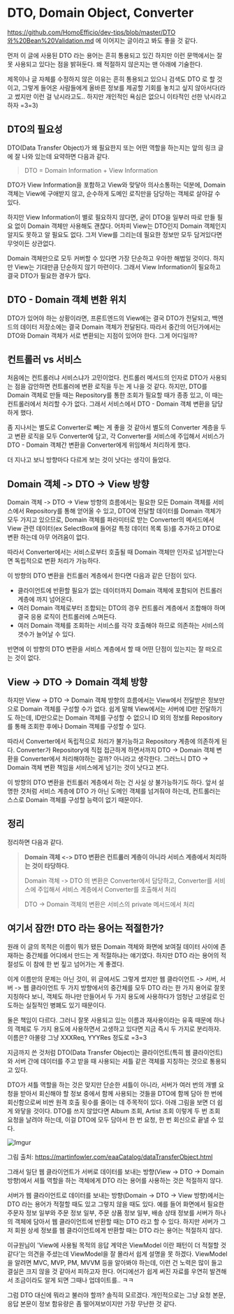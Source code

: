 # DTO, Domain Object, Converter

https://github.com/HomoEfficio/dev-tips/blob/master/DTO와%20Bean%20Validation.md 에 이어지는 글이라고 봐도 좋을 것 같다.

먼저 이 글에 사용된 DTO 라는 용어는 흔히 통용되고 있긴 하지만 이런 문맥에서는 잘못 사용되고 있다는 점을 밝혀둔다. 왜 적절하지 않은지는 맨 아래에 기술한다.

제목이나 글 자체를 수정하지 않은 이유는 흔히 통용되고 있으니 검색도 DTO 로 할 것이고, 그렇게 들어온 사람들에게 올바른 정보를 제공할 기회를 놓치고 싶지 않아서다(라고 썼지만 이런 걸 낚시라고도.. 하지만 개인적인 욕심은 없으니 이타적인 선한 낚시라고 하자 =3=3)


## DTO의 필요성

DTO(Data Transfer Object)가 왜 필요한지 또는 어떤 역할을 하는지는 앞의 링크 글에 잘 나와 있는데 요약하면 다음과 같다.

>DTO = Domain Information + View Information

DTO가 View Information을 포함하고 View와 맞닿아 의사소통하는 덕분에, Domain 객체는 View에 구애받지 않고, 순수하게 도메인 로직만을 담당하는 객체로 살아갈 수 있다.

하지만 View Information이 별로 필요하지 않다면, 굳이 DTO을 일부러 따로 만들 필요 없이 Domain 객체만 사용해도 괜찮다. 어차피 View는 DTO인지 Domain 객체인지 알지도 못하고 알 필요도 없다. 그저 View를 그리는데 필요한 정보만 모두 담겨있다면 무엇이든 상관없다.

Domain 객체만으로 모두 커버할 수 있다면 가장 단순하고 우아한 해법일 것이다. 하지만 View는 기대만큼 단순하지 않기 마련이다. 그래서 View Information이 필요하고 결국 DTO가 필요한 경우가 많다.


## DTO - Domain 객체 변환 위치

DTO가 있어야 하는 상황이라면, 프론트엔드의 View에는 결국 DTO가 전달되고, 백엔드의 데이터 저장소에는 결국 Domain 객체가 전달된다. 따라서 중간의 어딘가에서는 DTO와 Domain 객체가 서로 변환되는 지점이 있어야 한다. 그게 어디일까? 


## 컨트롤러 vs 서비스

처음에는 컨트롤러냐 서비스냐가 고민이었다. 컨트롤러 메서드의 인자로 DTO가 사용되는 점을 감안하면 컨트롤러에 변환 로직을 두는 게 나을 것 같다. 하지만, DTO를 Domain 객체로 만들 때는 Repository를 통한 조회가 필요할 때가 종종 있고, 이 때는 컨트롤러에서 처리할 수가 없다. 그래서 서비스에서 DTO - Domain 객체 변환을 담당하게 했다.

좀 지나서는 별도로 Converter로 빼는 게 좋을 것 같아서 별도의 Converter 계층을 두고 변환 로직을 모두 Converter에 담고, 각 Converter를 서비스에 주입해서 서비스가 DTO - Domain 객체간 변환을 Converter에게 위임해서 처리하게 했다.

더 지나고 보니 방향마다 다르게 보는 것이 낫다는 생각이 들었다.


## Domain 객체 -> DTO -> View 방향

Domain 객체 -> DTO -> View 방향의 흐름에서는 필요한 모든 Domain 객체를 서비스에서 Repository를 통해 얻어올 수 있고, DTO에 전달할 데이터를 Domain 객체가 모두 가지고 있으므로, Domain 객체를 파라미터로 받는 Converter의 메서드에서 View 관련 데이터(ex SelectBox에 들어갈 특정 데이터 목록 등)를 추가하고 DTO로 변환 하는데 아무 어려움이 없다. 

따라서 Converter에서는 서비스로부터 호출될 때 Domain 객체만 인자로 넘겨받는다면 독립적으로 변환 처리가 가능하다.

이 방향의 DTO 변환을 컨트롤러 계층에서 한다면 다음과 같은 단점이 있다.

- 클라이언트에 반환할 필요가 없는 데이터까지 Domain 객체에 포함되어 컨트롤러 계층에 까지 넘어온다.
- 여러 Domain 객체로부터 조합되는 DTO의 경우 컨트롤러 계층에서 조합해야 하며 결국 응용 로직이 컨트롤러에 스며든다.
- 여러 Domain 객체를 조회하는 서비스를 각각 호출해야 하므로 의존하는 서비스의 갯수가 늘어날 수 있다.

반면에 이 방향의 DTO 변환을 서비스 계층에서 할 때 어떤 단점이 있는지는 잘 떠오르는 것이 없다.


## View -> DTO -> Domain 객체 방향

하지만 View -> DTO -> Domain 객체 방향의 흐름에서는 View에서 전달받은 정보만으로 Domain 객체를 구성할 수가 없다. 쉽게 말해 View에서는 서버에 ID만 전달하기도 하는데, ID만으로는 Domain 객체를 구성할 수 없으니 ID 외의 정보를 Repository를 통해 조회한 후에나 Domain 객체를 구성할 수 있다. 

따라서 Converter에서 독립적으로 처리가 불가능하고 Repository 계층에 의존하게 된다. Converter가 Repository에 직접 접근하게 하면서까지 DTO -> Domain 객체 변환을 Converter에서 처리해야하는 걸까? 아니라고 생각한다. 그러느니 DTO -> Domain 객체 변환 책임을 서비스에게 넘기는 것이 낫다고 본다.

이 방향의 DTO 변환을 컨트롤러 계층에서 하는 건 사실 상 불가능하기도 하다. 앞서 설명한 것처럼 서비스 계층에 DTO 가 아닌 도메인 객체를 넘겨줘야 하는데, 컨트롤러는 스스로 Domain 객체를 구성할 능력이 없기 때문이다.


## 정리

정리하면 다음과 같다.

>**Domain 객체 <-> DTO 변환은 컨트롤러 계층이 아니라 서비스 계층에서 처리하는 것이 타당하다.**
>
>Domain 객체 -> DTO 의 변환은 Converter에서 담당하고, Converter를 서비스에 주입해서 서비스 계층에서 Converter를 호출해서 처리
>
>DTO -> Domain 객체의 변환은 서비스의 private 메서드에서 처리 


## 여기서 잠깐! DTO 라는 용어는 적절한가?

원래 이 글의 목적은 이름이 뭐가 됐든 Domain 객체와 화면에 보여질 데이터 사이에 존재하는 중간체를 어디에서 만드는 게 적절하냐는 얘기였다. 하지만 DTO 라는 용어의 적절성도 이 참에 한 번 짚고 넘어가는 게 좋겠다.

이게 이름만의 문제는 아닌 것이, 위 글에서도 그렇게 썼지만 웹 클라이언트 -> 서버, 서버 -> 웹 클라이언트 두 가지 방향에서의 중간체를 모두 DTO 라는 한 가지 용어로 잘못 지칭하다 보니, 객체도 하나만 만들어서 두 가지 용도에 사용하다가 엄청난 고생길로 인도하는 실질적인 병폐도 있기 때문이다.

둘은 책임이 다르다. 그러니 잘못 사용되고 있는 이름과 재사용이라는 유혹 때문에 하나의 객체로 두 가지 용도에 사용하면서 고생하고 있다면 지금 즉시 두 가지로 분리하자. 이름은? 아몰랑 그냥 XXXReq, YYYRes 정도로 =3=3

지금까지 쓴 것처럼 DTO(Data Transfer Object)는 클라이언트(특히 웹 클라이언트)와 서버 간에 데이터를 주고 받을 때 사용되는 셔틀 같은 객체를 지칭하는 것으로 통용되고 있다.

DTO가 셔틀 역할을 하는 것은 맞지만 단순한 셔틀이 아니라, 서버가 여러 번의 개별 요청을 받아서 회신해야 할 정보 중에서 함께 사용되는 것들을 DTO에 함께 담아 한 번에 회신함으로써 비싼 원격 호출 횟수를 줄이는 데 주목적이 있다. 아래 그림을 보면 더 쉽게 와닿을 것이다. DTO를 쓰지 않았다면 Album 조회, Artist 조회 이렇게 두 번 조회 요청을 날려야 하는데, 이걸 DTO에 모두 담아서 한 번 요청, 한 번 회신으로 끝낼 수 있다.

![Imgur](https://i.imgur.com/8mM8AFd.png)

그림 출처: https://martinfowler.com/eaaCatalog/dataTransferObject.html

그래서 일단 웹 클라이언트가 서버로 데이터를 보내는 방향(View -> DTO -> Domain 방향)에서 셔틀 역할을 하는 객체에게 DTO 라는 용어를 사용하는 것은 적절하지 않다.

서버가 웹 클라이언트로 데이터를 보내는 방향(Domain -> DTO -> View 방향)에서는 DTO 라는 용어가 적절할 때도 있고 그렇지 않을 때도 있다. 예를 들어 화면에서 필요한 주문자 정보 일부와 주문 정보 일부, 주문 상품 정보 일부, 배송 상태 정보를 서버가 하나의 객체에 담아서 웹 클라이언트에 반환할 때는 DTO 라고 할 수 있다. 하지만 서버가 그저 회원 상세 정보를 웹 클라이언트에게 반환할 때는 DTO 라는 용어는 적절하지 않다.

이규원님이 'View에 사용될 목적의 응답 계약은 ViewModel 이란 패턴이 더 적절할 것 같다'는 의견을 주셨는데 ViewModel을 잘 몰라서 쉽게 설명을 못 하겠다. ViewModel을 알려면 MVC, MVP, PM, MVVM 등을 알아봐야 하는데, 이런 건 노력은 많이 들고 결실은 크지 않을 것 같아서 피하고자 한다. 어디에선가 쉽게 써진 자료를 우연히 발견해서 조금이라도 알게 되면 그때나 업데이트를.. ㅋㅋ

그럼 DTO 대신에 뭐라고 불러야 할까? 솔직히 모르겠다. 개인적으로는 그냥 요청 본문, 응답 본문이 정보 함유량은 좀 떨어져보이지만 가장 무난한 것 같다.
